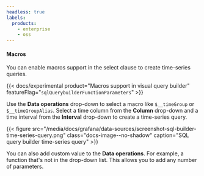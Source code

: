 ```yaml
---
headless: true
labels:
  products:
    - enterprise
    - oss
---
```


#### Macros

You can enable macros support in the select clause to create time-series queries.

{{< docs/experimental product="Macros support in visual query builder" featureFlag="`sqlQuerybuilderFunctionParameters`" >}}

Use the **Data operations** drop-down to select a macro like `$__timeGroup` or `$__timeGroupAlias`.
Select a time column from the **Column** drop-down and a time interval from the **Interval** drop-down to create a time-series query.

{{< figure src="/media/docs/grafana/data-sources/screenshot-sql-builder-time-series-query.png" class="docs-image--no-shadow" caption="SQL query builder time-series query" >}}

You can also add custom value to the **Data operations**.
For example, a function that's not in the drop-down list.
This allows you to add any number of parameters.
